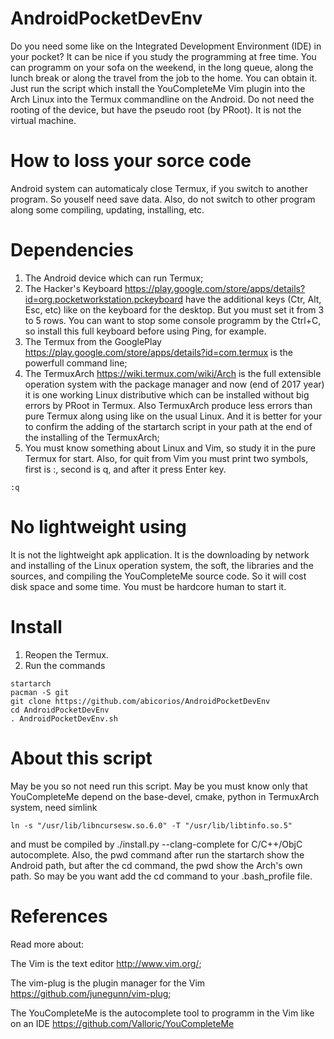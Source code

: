 # AndroidPocketDevEnv
Do you need some like on the Integrated Development Environment (IDE) in your pocket? It can be nice if you study the programming at free time. You can programm on your sofa on the weekend, in the long queue, along the lunch break or along the travel from the job to the home. You can obtain it. Just run the script which install the YouCompleteMe Vim plugin into the Arch Linux into the Termux commandline on the Android. Do not need the rooting of the device, but have the pseudo root (by PRoot). It is not the virtual machine.
# How to loss your sorce code
Android system can automaticaly close Termux, if you switch to another program. So youself need save data. Also, do not switch to other program along some compiling, updating, installing, etc.
# Dependencies
1. The Android device which can run Termux;
2. The Hacker's Keyboard https://play.google.com/store/apps/details?id=org.pocketworkstation.pckeyboard have the additional keys  (Ctr, Alt, Esc, etc) like on the keyboard for the desktop. But you must set it from 3 to 5 rows. You can want to stop some console programm by the Ctrl+C, so install this full keyboard before using Ping, for example.
3. The Termux from the GooglePlay https://play.google.com/store/apps/details?id=com.termux is the powerfull command line;
4. The TermuxArch https://wiki.termux.com/wiki/Arch is the full extensible operation system with the package manager and now (end of 2017 year) it is one working Linux distributive which can be installed without big errors by PRoot in Termux. Also TermuxArch produce less errors than pure Termux along using like on the usual Linux. And it is better for your to confirm the adding of the startarch script in your path at the end of the installing of the TermuxArch;
5. You must know something about Linux and Vim, so study it in the pure Termux for start. Also, for quit from Vim you must print two symbols, first is :, second is q, and after it press Enter key.
```
:q
```
# No lightweight using
It is not the lightweight apk application. It is the downloading by network and installing of the Linux operation system, the soft, the libraries and the sources, and compiling the YouCompleteMe source code. So it will cost disk space and some time. You must be hardcore human to start it.
# Install
1. Reopen the Termux.
2. Run the commands
```
startarch
pacman -S git
git clone https://github.com/abicorios/AndroidPocketDevEnv
cd AndroidPocketDevEnv
. AndroidPocketDevEnv.sh
```
# About this script
May be you so not need run this script. May be you must know only that YouCompleteMe depend on the base-devel, cmake, python in TermuxArch system, need simlink 
```
ln -s "/usr/lib/libncursesw.so.6.0" -T "/usr/lib/libtinfo.so.5"
```
and must be compiled by ./install.py --clang-complete for C/C++/ObjC autocomplete. Also, the pwd command after run the startarch show the Android path, but after the cd command, the pwd show the Arch's own path. So may be you want add the cd command to your .bash_profile file.
# References
Read more about:

The Vim is the text editor http://www.vim.org/;

The vim-plug is the plugin manager for the Vim https://github.com/junegunn/vim-plug;

The YouCompleteMe is the autocomplete tool to programm in the Vim like on an IDE https://github.com/Valloric/YouCompleteMe
